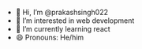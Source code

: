 - 👋 Hi, I’m @prakashsingh022
- 👀 I’m interested in web development
- 🌱 I’m currently learning react
- 😄 Pronouns: He/him


<!---
prakashsingh022/prakashsingh022 is a ✨ special ✨ repository because its `README.md` (this file) appears on your GitHub profile.
You can click the Preview link to take a look at your changes.
--->
